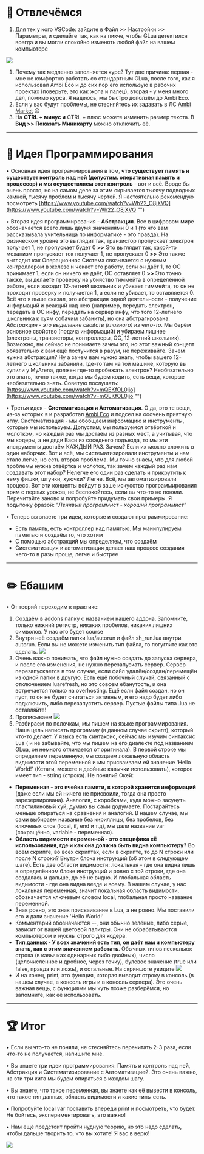 # 🎲 Отвлечёмся

1. Для тех у кого VSCode: зайдите в Файл >> Настройки >> Параметры, и сделайте так, как на пикче, чтобы GLua детектился всегда и вы могли спокойно изменять любой файл на вашем компьютере

![](https://i.imgur.com/BvSha6F.png)

1. Почему так медленно заполняется курс? Тут две причина: первая - мне не комфортно работать со стандартным GLua, после того, как я использовал Ambi Eco и до сих пор его использую в рабочих проектах (поверьте, это как жопа и палец), вторая - у меня много дел, помимо курса. Я надеюсь, мы быстро доползём до Ambi Eco.
2. Если у вас будут проблемы, не стесняйтесь их задавать в ЛС [Ambi Market](https://vk.com/ambi_market "‌") 😌
3. На **CTRL + минус и** CTRL + плюс можете изменить размер текста. В **Вид >> Показать Миникарту** можно отключить её.

---

# 📓 Идея Программирования

• Основная идея программирования в том, **что существует память и существует контроль над ней (допустим. оперативная память и процессор) и мы осуществляем этот контроль** - вот и всё. Вроде бы очень просто, но на самом деле за этим скрывается тысячу подводных камней, тысячу проблем и тысячу чертей. Я настоятельно рекомендую посмотреть
[https://www.youtube.com/watch?v=Wh22_O8jXVQ](https://www.youtube.com/watch?v=Wh22_O8jXVQ "‌")

• Вторая идея программирования - **Абстракция**. Всe в цифровом мире обозначается всего лишь двумя значениями 0 и 1 (то что вам рассказывала учительница по информатике - это правда). На физическом уровне это выглядит так, транзистор пропускает электрон получает 1, не пропускает будет 0 **\>>** Это выглядит так, какой-то механизм пропускает ток получает 1, не пропускает 0 **\>>** Это также выглядит как Операционная Система связывается с нужным контроллером в железе и чекает его работу, если он даёт 1, то ОС принимает 1, если он ничего не даёт, ОС оставляет 0 **\>>** Это точно также, вы делаете проверку на убийство тиммейта в определённой работе, если заходит 12-летний школьник и убивает тиммейта, то он не проходит проверку и получается 1, а если не убивает, то оставляется 0. Всё что я выше сказал, это абстракция одной деятельности - получение информаций и реакций над нею (например, передать электрон, передать в ОС инфу, передать на сервер инфу, что того 12-летнего школьника к хуям собачим забанить), но она абстрагирована. _Абстракция - это выделение свойств (главного) из чего-то_. Мы берём основное свойство (подача информаций) и убираем лишнее (электроны, транзисторы, контроллеры, ОС, 12-летний школьник). Возможно, вы сейчас не понимаете зачем это, но этот важный концепт обязательно к вам ещё постучится в разум, не переживайте. Зачем нужна абстракция? Ну а зачем вам нужно знать, чтобы вашего 12-летнего школьника забанили, где-то там на той машине, которую вы купили у MyArena, должен где-то пробежать электрон? Необязательно это знать, точно также, когда мы будем кодить, есть вещи, которые необязательно знать. Советую послушать: [https://www.youtube.com/watch?v=mQEKfOL0jjo](https://www.youtube.com/watch?v=mQEKfOL0jjo "‌")

• Третья идея - **Систематизация и Автоматизация**. О да, это те вещи, из-за которых я и разработал [Ambi Eco](https://github.com/Titanovsky/ambi-eco "‌") и подсел на ооочень приятную иглу. Систематизация - мы обобщаем информацию и инструменты, которые мы используем. Допустим, мы пользуемся отвёрткой и молотком, но каждый раз мы достаём из разных мест, а учитывая, что мы кодеры, а не дяди Васи из соседнего подъезда, то мы эти инструменты достаём КАЖДЫЙ РАЗ. Зачем? Если их можно сложить в один наборчик. Вот и всё, мы систематизировали инструменты и нам стало легче, но есть вторая проблема. Мы точно знаем, что для любой проблемы нужна отвёртка и молоток, так зачем каждый раз нам создавать этот набор? Нелегче его один раз сделать и прикрутить к нему фишки, штучки, хуючки? Легче. Всё, мы автоматизировали процесс. Вот эти концепты войдут в ваше искусство программирования прям с первых уроков, не беспокойтесь, если вы что-то не поняли. Перечитайте заново и попробуйте придумать свои примеры. Я подытожу фразой: _"Ленивый программист - хороший программист"_

• Теперь вы знаете три идеи, которые и создают программирование:

- Есть память, есть контроллер над памятью. Мы манипулируем памятью и создаём то, что хотим
- С помощью абстракций мы определяем, что создаём
- Систематизация и автоматизация делает наш процесс создания чего-то в разы проще, легче и быстрее

---

# ✏️ Ебашим

• От теорий переходим к практике:

1. Создаём в addons папку с названием нашего аддона. Запомните, только нижний регистр, никаких пробелов, никаких лишних символов. У нас это будет course
2. Внутри неё создаём папки lua/autorun и файл sh_run.lua внутри autorun. Если вы не можете изменить тип файла, то погуглите как это сделать.
   ![](https://i.imgur.com/h5yyOxi.png)
3. Очень важно понимать, что файл нужно создать до запуска сервера, и после его изменения, не нужно перезапускать сервер. Сервер перезапускается в том случае, если файл удалён/создан/перемещён из одной папки в другую. Есть ещё побочный случай, связанный с отключением luarefresh, но это совсем ебанутость, и она встречается только на overhosting. Ещё если файл создан, но он пуст, то он не будет считаться активным, и его надо будет либо подключить, либо перезапустить сервер. Пустые файлы типа .lua не оставляйте!
4. Прописываем
   ![](https://i.imgur.com/C3X57L0.png)
5. Разбираем по полочкам, мы пишем на языке программирования. Наша цель написать программу (в данном случае скрипт), который что-то делает. У языка есть синтаксис, сейчас мы изучим синтаксис Lua ( и не забывайте, что мы пишем на его диалекте под названием GLua, он немного отличается от оригинала). В первой строке мы определяем переменную, мы создаем локальную область видимости этой переменной и мы присваиваем ей значение 'Hello World!' (Кстати, можете и двойные кавычки использовать), которое имеет тип - string (строка). Не поняли? Окей:

- **Переменная - это ячейка памяти, в которой хранится информаций** (даже если мы ей ничего не присвоили, тогда она просто зарезервирована). Аналогия, с коробками, куда можно засунуть пластилиновый хуй, думаю вы сами додумаете. Постарайтесь меньше опираться на сравнения и аналогий. В нашем случае, мы сами выбираем название без кириллицы, без пробелов, без ключевых слов (local, if, end и т.д), мы дали название var (сокращённо, variable - переменная).
- **Область видимости переменной - это специфика её использования, где и как она должна быть видна компьютеру?** Во всём скрипте, во всех скриптах, если в скрипте, то до N строки или после N строки? Внутри блока инструкций (об этом в следующем шаге). Есть две области видимости: локальная - где она видна лишь в определённом блоке инструкций и ровно с той строки, где она создалась и дальше, до её не видно. И глобальная область видимости - где она видна везде и всему. В нашем случае, у нас локальная переменная, значит локальная область видимости, обозначается ключевым словом local, глобальная просто название переменной.
- Знак ровно, это знак присваивание в Lua, а не ровно. Мы поставили его и дали значение 'Hello World!'
- Комментарий обозначаются --, они обычно зелёные, либо серые, зависит от вашей цветовой палитры. Они не обрабатываются компьютером и нужны строго для кодера.
- **Тип данных - У всех значений есть тип, он даёт нам и компьютеру знать, как с этим значением работать**. Обычных типов несколько: строка (в кавычках одинарных либо двойных), число (целочисленное и дробное, через точку), булевое значение (true или false, правда или ложь), и остальные. На скриншоте увидите
  ![](https://i.imgur.com/HKrRawO.png)
- И на конец, print, это функция, которая выводит строку в консоль (в нашем случае, в консоль игры и в консоль сервера). Это очень важная вещь, с функциями мы чуть позже разберёмся, но запомните, как её использовать.

---

# 🏆 Итог

• Если вы что-то не поняли, не стесняйтесь перечитать 2-3 раза, если что-то не получается, напишите мне.

• Вы знаете три идеи программирования: Память и контроль над ней, Абстракция и Систематизирование с Автоматизацией. Это очень важно, на эти три кита мы будем опираться в каждом шагу.

• Вы знаете, что такое переменная, вы знаете как её вывести в консоль, что такое тип данных, область видимости и какие типы есть.

• Попробуйте local var поставить впереди print и посмотреть, что будет. Не бойтесь, экспериментировать, это важно!

• Нам ещё предстоит пройти нудную теорию, но это надо сделать, чтобы дальше творить то, что вы хотите! Я вас в верю!

![](https://i.imgur.com/y4Qc2al.png)
